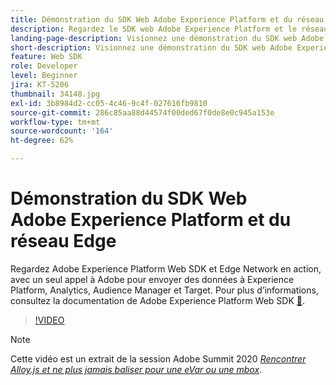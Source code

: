 ```yaml
---
title: Démonstration du SDK Web Adobe Experience Platform et du réseau Edge
description: Regardez le SDK web Adobe Experience Platform et le réseau Edge en action, avec un seul appel à Adobe pour envoyer des données à Experience Platform, à Analytics, à Audience Manager et à Target.
landing-page-description: Visionnez une démonstration du SDK web Adobe Experience Platform et du réseau Edge, avec un seul appel à Adobe pour envoyer des données à Experience Platform, à Analytics, à Audience Manager et à Target.
short-description: Visionnez une démonstration du SDK web Adobe Experience Platform et du réseau Edge, avec un seul appel à Adobe pour envoyer des données à Experience Platform, à Analytics, à Audience Manager et à Target.
feature: Web SDK
role: Developer
level: Beginner
jira: KT-5206
thumbnail: 34148.jpg
exl-id: 3b8984d2-cc05-4c46-9c4f-027616fb9810
source-git-commit: 286c85aa88d44574f00ded67f0de8e0c945a153e
workflow-type: tm+mt
source-wordcount: '164'
ht-degree: 62%

---
```


# Démonstration du SDK Web Adobe Experience Platform et du réseau Edge

Regardez Adobe Experience Platform Web SDK et Edge Network en action, avec un seul appel à Adobe pour envoyer des données à Experience Platform, Analytics, Audience Manager et Target. Pour plus d’informations, consultez la documentation de Adobe Experience Platform Web SDK [&#128279;](https://experienceleague.adobe.com/docs/experience-platform/edge/home.html?lang=fr).

>[!VIDEO](https://video.tv.adobe.com/v/3413665?learn=on&enablevpops&captions=fre_fr)

>[!NOTE]
>
>Cette vidéo est un extrait de la session Adobe Summit 2020 *[Rencontrer Alloy.js et ne plus jamais baliser pour une eVar ou une mbox](https://business.adobe.com/fr/summit/2020/with-alloy-js-never-tag-for-an-evar-or-mbox-again.html)*.
